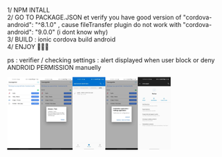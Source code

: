 1/ NPM INTALL  <br/>
2/ GO TO PACKAGE.JSON et verify you have good version of "cordova-android": "^8.1.0" , cause fileTransfer plugin do not work with "cordova-android": "9.0.0" (i dont know why) <br/>
3/ BUILD : ionic cordova build android <br/>
4/ ENJOY 🎉🎉🎉 <br/>

ps : verifier / checking settings : alert displayed when user block or deny ANDROID PERMISSION manuelly <br/>

<div style="display:flex;align-items:center;">
  <img src="https://github.com/DDieudonne/ionic-5-fileTransfer-download/blob/main/src/assets/screenshots/2.jpg" width="15%">
  <img src="https://github.com/DDieudonne/ionic-5-fileTransfer-download/blob/main/src/assets/screenshots/3.jpg" width="15%">
  <img src="https://github.com/DDieudonne/ionic-5-fileTransfer-download/blob/main/src/assets/screenshots/4.jpg" width="15%">
  <img src="https://github.com/DDieudonne/ionic-5-fileTransfer-download/blob/main/src/assets/screenshots/1.jpg" width="15%">
  <img src="https://github.com/DDieudonne/ionic-5-fileTransfer-download/blob/main/src/assets/screenshots/5.jpg" width="15%">
</div>
